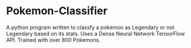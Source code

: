 # Pokemon-Classifier
A python program written to classfy a pokemon as Legendary or not Legendary based on its stats.
Uses a Dense Neural Network TensorFlow API.
Trained with over 800 Pokemons.
